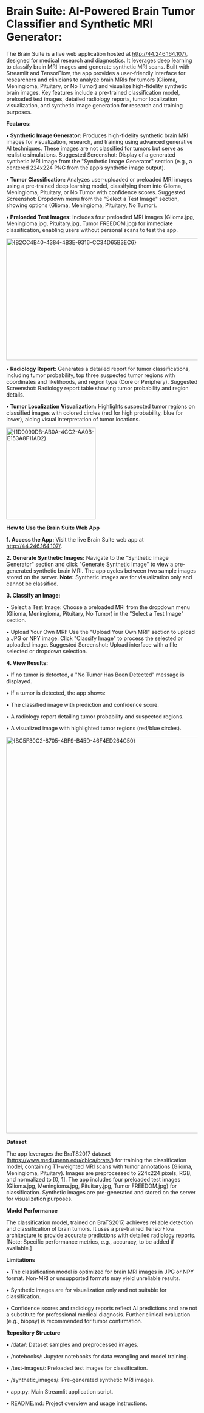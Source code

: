 **<H1>Brain Suite: AI-Powered Brain Tumor Classifier and Synthetic MRI Generator:</H1>**

The Brain Suite is a live web application hosted at http://44.246.164.107/, designed for medical research and diagnostics. It leverages deep learning to classify brain MRI images and generate synthetic MRI scans. Built with Streamlit and TensorFlow, the app provides a user-friendly interface for researchers and clinicians to analyze brain MRIs for tumors (Glioma, Meningioma, Pituitary, or No Tumor) and visualize high-fidelity synthetic brain images. Key features include a pre-trained classification model, preloaded test images, detailed radiology reports, tumor localization visualization, and synthetic image generation for research and training purposes.


**Features:**

**•	Synthetic Image Generator:** Produces high-fidelity synthetic brain MRI images for visualization, research, and training using advanced generative AI techniques. These images are not classified for tumors but serve as realistic simulations.
Suggested Screenshot: Display of a generated synthetic MRI image from the "Synthetic Image Generator" section (e.g., a centered 224x224 PNG from the app’s synthetic image output).

**•	Tumor Classification:** Analyzes user-uploaded or preloaded MRI images using a pre-trained deep learning model, classifying them into Glioma, Meningioma, Pituitary, or No Tumor with confidence scores.
Suggested Screenshot: Dropdown menu from the "Select a Test Image" section, showing options (Glioma, Meningioma, Pituitary, No Tumor).

**•	Preloaded Test Images:** Includes four preloaded MRI images (Glioma.jpg, Meningioma.jpg, Pituitary.jpg, Tumor FREEDOM.jpg) for immediate classification, enabling users without personal scans to test the app.


<img width="1177" height="321" alt="{B2CC4B40-4384-4B3E-9316-CC34D65B3EC6}" src="https://github.com/user-attachments/assets/146515cc-84bd-40af-9fb5-75dac838de03" />




**•	Radiology Report:** Generates a detailed report for tumor classifications, including tumor probability, top three suspected tumor regions with coordinates and likelihoods, and region type (Core or Periphery).
Suggested Screenshot: Radiology report table showing tumor probability and region details.

**•	Tumor Localization Visualization:** Highlights suspected tumor regions on classified images with colored circles (red for high probability, blue for lower), aiding visual interpretation of tumor locations.


<img width="235" height="241" alt="{1D0090DB-AB0A-4CC2-AA0B-E153A8F11AD2}" src="https://github.com/user-attachments/assets/c28293ef-c146-4f8d-a04f-ff7355b4a199" />



**How to Use the Brain Suite Web App**

**1.	Access the App:**
Visit the live Brain Suite web app at http://44.246.164.107/.



**2.	Generate Synthetic Images:**
Navigate to the "Synthetic Image Generator" section and click "Generate Synthetic Image" to view a pre-generated synthetic brain MRI. The app cycles between two sample images stored on the server.
**Note:** Synthetic images are for visualization only and cannot be classified.


**3.	Classify an Image:**

•	Select a Test Image: Choose a preloaded MRI from the dropdown menu (Glioma, Meningioma, Pituitary, No Tumor) in the "Select a Test Image" section. 

•	Upload Your Own MRI: Use the "Upload Your Own MRI" section to upload a JPG or NPY image.
Click "Classify Image" to process the selected or uploaded image.
Suggested Screenshot: Upload interface with a file selected or dropdown selection.

**4.	View Results:**

•	If no tumor is detected, a "No Tumor Has Been Detected" message is displayed. 

•	If a tumor is detected, the app shows: 

  •	The classified image with prediction and confidence score. 
  
  •	A radiology report detailing tumor probability and suspected regions. 
  
  •	A visualized image with highlighted tumor regions (red/blue circles).
  


<img width="1105" height="1045" alt="{BC5F30C2-8705-4BF9-B45D-46F4ED264C50}" src="https://github.com/user-attachments/assets/d60de2a4-839f-4647-a360-f7c68e4963d7" />



**Dataset**

The app leverages the BraTS2017 dataset (https://www.med.upenn.edu/cbica/brats/) for training the classification model, containing T1-weighted MRI scans with tumor annotations (Glioma, Meningioma, Pituitary). Images are preprocessed to 224x224 pixels, RGB, and normalized to [0, 1]. The app includes four preloaded test images (Glioma.jpg, Meningioma.jpg, Pituitary.jpg, Tumor FREEDOM.jpg) for classification. Synthetic images are pre-generated and stored on the server for visualization purposes.

**Model Performance**

The classification model, trained on BraTS2017, achieves reliable detection and classification of brain tumors. It uses a pre-trained TensorFlow architecture to provide accurate predictions with detailed radiology reports. [Note: Specific performance metrics, e.g., accuracy, to be added if available.]

**Limitations**

  •	The classification model is optimized for brain MRI images in JPG or NPY format. Non-MRI or unsupported formats may yield unreliable results. 
  
  •	Synthetic images are for visualization only and not suitable for classification. 
  
  •	Confidence scores and radiology reports reflect AI predictions and are not a substitute for professional medical diagnosis. Further clinical evaluation (e.g., biopsy) is recommended for tumor confirmation.

**Repository Structure**

  •	/data/: Dataset samples and preprocessed images. 
  
  •	/notebooks/: Jupyter notebooks for data wrangling and model training. 
  
  •	/test-images/: Preloaded test images for classification. 
  
  •	/synthetic_images/: Pre-generated synthetic MRI images. 
  
  •	app.py: Main Streamlit application script. 
  
  •	README.md: Project overview and usage instructions.



